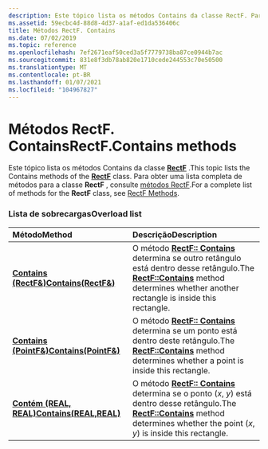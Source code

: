 ```yaml
---
description: Este tópico lista os métodos Contains da classe RectF. Para obter uma lista completa de métodos para a classe RectF, consulte métodos RectF.
ms.assetid: 59ecbc4d-88d8-4d37-a1af-ed1da536406c
title: Métodos RectF. Contains
ms.date: 07/02/2019
ms.topic: reference
ms.openlocfilehash: 7ef2671eaf50ced3a5f7779738ba87ce0944b7ac
ms.sourcegitcommit: 831e8f3db78ab820e1710cede244553c70e50500
ms.translationtype: MT
ms.contentlocale: pt-BR
ms.lasthandoff: 01/07/2021
ms.locfileid: "104967827"
---
```

# <a name="rectfcontains-methods"></a><span data-ttu-id="b2cda-104">Métodos RectF. Contains</span><span class="sxs-lookup"><span data-stu-id="b2cda-104">RectF.Contains methods</span></span>

<span data-ttu-id="b2cda-105">Este tópico lista os métodos Contains da classe [**RectF**](/windows/win32/api/gdiplustypes/nl-gdiplustypes-rectf) .</span><span class="sxs-lookup"><span data-stu-id="b2cda-105">This topic lists the Contains methods of the [**RectF**](/windows/win32/api/gdiplustypes/nl-gdiplustypes-rectf) class.</span></span> <span data-ttu-id="b2cda-106">Para obter uma lista completa de métodos para a classe **RectF** , consulte [métodos RectF](-gdiplus-class-rectf-methods.md).</span><span class="sxs-lookup"><span data-stu-id="b2cda-106">For a complete list of methods for the **RectF** class, see [RectF Methods](-gdiplus-class-rectf-methods.md).</span></span>

### <a name="overload-list"></a><span data-ttu-id="b2cda-107">Lista de sobrecargas</span><span class="sxs-lookup"><span data-stu-id="b2cda-107">Overload list</span></span>



| <span data-ttu-id="b2cda-108">Método</span><span class="sxs-lookup"><span data-stu-id="b2cda-108">Method</span></span>                                                            | <span data-ttu-id="b2cda-109">Descrição</span><span class="sxs-lookup"><span data-stu-id="b2cda-109">Description</span></span>                                                                                                                                           |
|:------------------------------------------------------------------|:------------------------------------------------------------------------------------------------------------------------------------------------------|
| <span data-ttu-id="b2cda-110">[**Contains (RectF&)**](/windows/win32/api/gdiplustypes/nf-gdiplustypes-rectf-contains(inconstrectf_))</span><span class="sxs-lookup"><span data-stu-id="b2cda-110">[**Contains(RectF&)**](/windows/win32/api/gdiplustypes/nf-gdiplustypes-rectf-contains(inconstrectf_))</span></span>   | <span data-ttu-id="b2cda-111">O método [**RectF:: Contains**](/windows/win32/api/gdiplustypes/nf-gdiplustypes-rectf-contains(inconstrectf_)) determina se outro retângulo está dentro desse retângulo.</span><span class="sxs-lookup"><span data-stu-id="b2cda-111">The [**RectF::Contains**](/windows/win32/api/gdiplustypes/nf-gdiplustypes-rectf-contains(inconstrectf_)) method determines whether another rectangle is inside this rectangle.</span></span><br/>   |
| <span data-ttu-id="b2cda-112">[**Contains (PointF&)**](/windows/win32/api/gdiplustypes/nf-gdiplustypes-rectf-contains(inconstpointf_))</span><span class="sxs-lookup"><span data-stu-id="b2cda-112">[**Contains(PointF&)**](/windows/win32/api/gdiplustypes/nf-gdiplustypes-rectf-contains(inconstpointf_))</span></span>    | <span data-ttu-id="b2cda-113">O método [**RectF:: Contains**](/windows/win32/api/gdiplustypes/nf-gdiplustypes-rectf-contains(inconstpointf_)) determina se um ponto está dentro deste retângulo.</span><span class="sxs-lookup"><span data-stu-id="b2cda-113">The [**RectF::Contains**](/windows/win32/api/gdiplustypes/nf-gdiplustypes-rectf-contains(inconstpointf_)) method determines whether a point is inside this rectangle.</span></span><br/>               |
| <span data-ttu-id="b2cda-114">[**Contém (REAL, REAL)**](/previous-versions//ms534956(v=vs.85))</span><span class="sxs-lookup"><span data-stu-id="b2cda-114">[**Contains(REAL,REAL)**](/previous-versions//ms534956(v=vs.85))</span></span> | <span data-ttu-id="b2cda-115">O método [**RectF:: Contains**](/previous-versions//ms534956(v=vs.85)) determina se o ponto (*x*, *y*) está dentro desse retângulo.</span><span class="sxs-lookup"><span data-stu-id="b2cda-115">The [**RectF::Contains**](/previous-versions//ms534956(v=vs.85)) method determines whether the point (*x*, *y*) is inside this rectangle.</span></span><br/> |



 

 
